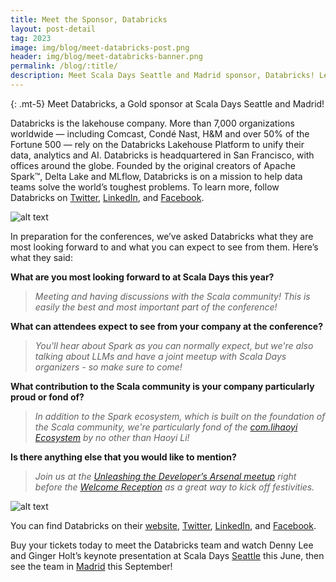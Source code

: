 ```yaml
---
title: Meet the Sponsor, Databricks
layout: post-detail
tag: 2023
image: img/blog/meet-databricks-post.png
header: img/blog/meet-databricks-banner.png
permalink: /blog/:title/
description: Meet Scala Days Seattle and Madrid sponsor, Databricks! Learn more about this sponsor and see what they look forward to seeing in Seattle and Madrid this year!
---
```

{: .mt-5}
Meet Databricks, a Gold sponsor at Scala Days Seattle and Madrid!

Databricks is the lakehouse company. More than 7,000 organizations worldwide — including Comcast, Condé Nast, H&M and over 50% of the Fortune 500 — rely on the Databricks Lakehouse Platform to unify their data, analytics and AI. Databricks is headquartered in San Francisco, with offices around the globe. Founded by the original creators of Apache Spark™, Delta Lake and MLflow, Databricks is on a mission to help data teams solve the world’s toughest problems. To learn more, follow Databricks on [Twitter](https://twitter.com/databricks), [LinkedIn](https://www.linkedin.com/company/databricks), and [Facebook](https://www.facebook.com/databricksinc).

![alt text](/img/assets/sponsors/sponsor-card-databricks.png)

In preparation for the conferences, we’ve asked Databricks what they are most looking forward to and what you can expect to see from them. Here’s what they said:

**What are you most looking forward to at Scala Days this year?**

> *Meeting and having discussions with the Scala community!  This is easily the best and most important part of the conference!*

**What can attendees expect to see from your company at the conference?**

> *You'll hear about Spark as you can normally expect, but we're also talking about LLMs and have a joint meetup with Scala Days organizers - so make sure to come!*

**What contribution to the Scala community is your company particularly proud or fond of?**

> *In addition to the Spark ecosystem, which is built on the foundation of the Scala community, we're particularly fond of the [com.lihaoyi Ecosystem](https://scaladays.org/seattle-2023/the-making-of-the-com-lihaoyi-ecosystem) by no other than Haoyi Li!*

**Is there anything else that you would like to mention?**

> *Join us at the [Unleashing the Developer’s Arsenal meetup](https://scaladays.org/seattle-2023/meetup) right before the [Welcome Reception](https://scaladays.org/seattle-2023/schedule) as a great way to kick off festivities.*

![alt text](/img/assets/seattle/meetup.png)

You can find Databricks on their [website](https://www.databricks.com/), [Twitter](https://twitter.com/databricks), [LinkedIn](https://www.linkedin.com/company/databricks), and [Facebook](https://www.facebook.com/databricksinc).

Buy your tickets today to meet the Databricks team and watch Denny Lee and Ginger Holt’s keynote presentation at Scala Days [Seattle](https://scaladays.org/seattle-2023/#seattle-pricetable) this June, then see the team in [Madrid](https://scaladays.org/madrid-2023/#pricetable) this September!

